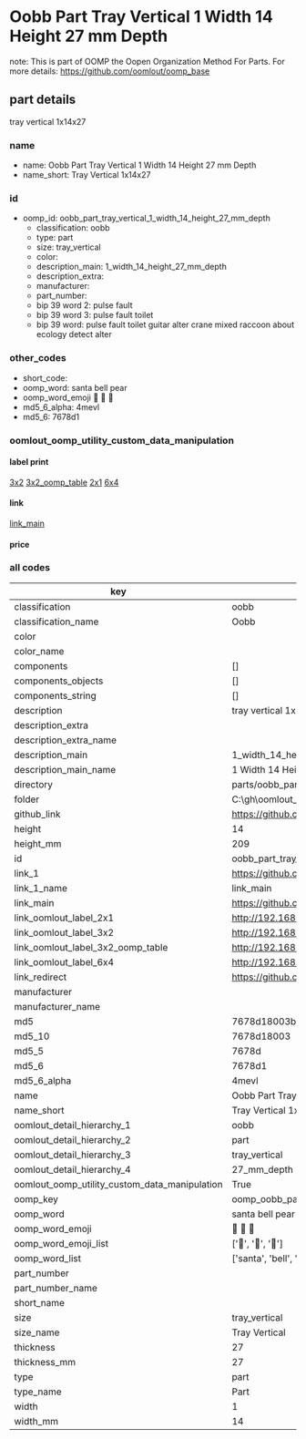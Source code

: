 # Oobb Part Tray Vertical 1 Width 14 Height 27 mm Depth  

note: This is part of OOMP the Oopen Organization Method For Parts. For more details: https://github.com/oomlout/oomp_base

##  part details
  



tray vertical 1x14x27



### name
* name: Oobb Part Tray Vertical 1 Width 14 Height 27 mm Depth
* name_short: Tray Vertical 1x14x27 
### id
* oomp_id: oobb_part_tray_vertical_1_width_14_height_27_mm_depth
  * classification: oobb
  * type: part
  * size: tray_vertical
  * color: 
  * description_main: 1_width_14_height_27_mm_depth
  * description_extra: 
  * manufacturer: 
  * part_number: 
  * bip 39 word 2: pulse fault
  * bip 39 word 3: pulse fault toilet
  * bip 39 word: pulse fault toilet guitar alter crane mixed raccoon about ecology detect alter

### other_codes
* short_code: 
* oomp_word: santa bell pear
* oomp_word_emoji :santa: :bell: :pear:
* md5_6_alpha: 4mevl
* md5_6: 7678d1






### oomlout_oomp_utility_custom_data_manipulation
#### label print
[3x2](http://192.168.1.245:1112/?label=oomp%204mevl)
[3x2_oomp_table](http://192.168.1.108:1112/?label=oomp%204mevl)
[2x1](http://192.168.1.242:1112/?label=oomp%204mevl)
[6x4](http://192.168.1.55:1112/?label=oomp%204mevl)    

#### link

[link_main](https://github.com/oomlout/oomlout_oobb_version_4_generated_parts/tree/main/navigation_oomp/oobb/part/tray_vertical/1_width_14_height_27_mm_depth/part)                              

#### price







### all codes 
| key | value |  
| --- | --- |  
| classification | oobb |  
| classification_name | Oobb |  
| color |  |  
| color_name |  |  
| components | [] |  
| components_objects | [] |  
| components_string | [] |  
| description | tray vertical 1x14x27 |  
| description_extra |  |  
| description_extra_name |  |  
| description_main | 1_width_14_height_27_mm_depth |  
| description_main_name | 1 Width 14 Height 27 mm Depth |  
| directory | parts/oobb_part_tray_vertical_1_width_14_height_27_mm_depth |  
| folder | C:\gh\oomlout_oobb_version_4_generated_parts\parts\oobb_part_tray_vertical_1_width_14_height_27_mm_depth |  
| github_link | https://github.com/oomlout/oomlout_oomp_part_src/tree/main/parts/oobb_part_tray_vertical_1_width_14_height_27_mm_depth |  
| height | 14 |  
| height_mm | 209 |  
| id | oobb_part_tray_vertical_1_width_14_height_27_mm_depth |  
| link_1 | https://github.com/oomlout/oomlout_oobb_version_4_generated_parts/tree/main/navigation_oomp/oobb/part/tray_vertical/1_width_14_height_27_mm_depth/part |  
| link_1_name | link_main |  
| link_main | https://github.com/oomlout/oomlout_oobb_version_4_generated_parts/tree/main/navigation_oomp/oobb/part/tray_vertical/1_width_14_height_27_mm_depth/part |  
| link_oomlout_label_2x1 | http://192.168.1.242:1112/?label=oomp%204mevl |  
| link_oomlout_label_3x2 | http://192.168.1.245:1112/?label=oomp%204mevl |  
| link_oomlout_label_3x2_oomp_table | http://192.168.1.108:1112/?label=oomp%204mevl |  
| link_oomlout_label_6x4 | http://192.168.1.55:1112/?label=oomp%204mevl |  
| link_redirect | https://github.com/oomlout/oomlout_oobb_version_4_generated_parts/tree/main/parts/oobb_tray_vertical_01_14_27 |  
| manufacturer |  |  
| manufacturer_name |  |  
| md5 | 7678d18003b051c4c903b67dc794fd6c |  
| md5_10 | 7678d18003 |  
| md5_5 | 7678d |  
| md5_6 | 7678d1 |  
| md5_6_alpha | 4mevl |  
| name | Oobb Part Tray Vertical 1 Width 14 Height 27 mm Depth |  
| name_short | Tray Vertical 1x14x27  |  
| oomlout_detail_hierarchy_1 | oobb |  
| oomlout_detail_hierarchy_2 | part |  
| oomlout_detail_hierarchy_3 | tray_vertical |  
| oomlout_detail_hierarchy_4 | 27_mm_depth |  
| oomlout_oomp_utility_custom_data_manipulation | True |  
| oomp_key | oomp_oobb_part_tray_vertical_1_width_14_height_27_mm_depth |  
| oomp_word | santa bell pear |  
| oomp_word_emoji | :santa: :bell: :pear: |  
| oomp_word_emoji_list | [':santa:', ':bell:', ':pear:'] |  
| oomp_word_list | ['santa', 'bell', 'pear'] |  
| part_number |  |  
| part_number_name |  |  
| short_name |  |  
| size | tray_vertical |  
| size_name | Tray Vertical |  
| thickness | 27 |  
| thickness_mm | 27 |  
| type | part |  
| type_name | Part |  
| width | 1 |  
| width_mm | 14 |  
